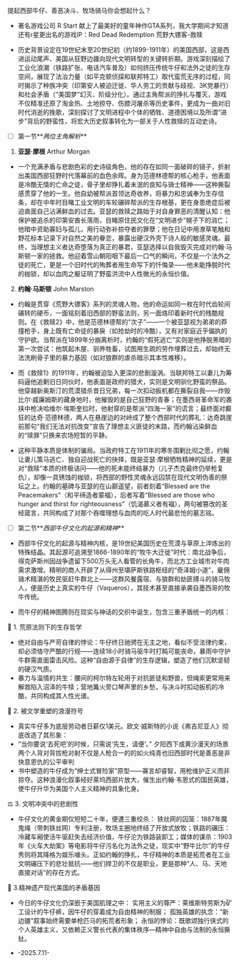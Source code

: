 提起西部牛仔、善恶决斗、牧场骑马你会想起什么？

- 著名游戏公司 R Start 献上了最美好的童年神作GTA系列，我大学期间才知道还有r星更出名的游戏IP：Red Dead Redemption 荒野大镖客-救赎

- 历史背景设定在19世纪末至20世纪初（约1899-1911年）的美国西部，这是西进运动尾声、美国从狂野边疆向现代文明转型的关键转折期。游戏深刻描绘了工业化浪潮（铁路扩张、电话汽车普及）如何挤压传统牛仔和法外之徒的生存空间，展现了法治力量（如平克顿侦探和联邦特工）取代蛮荒无序的过程，同时揭示了种族冲突（印第安人被迫迁徙、华人劳工的贡献与歧视、3K党暴行）和社会矛盾（“美国梦”幻灭、阶级分化）。通过主角帮派的挣扎与覆灭，游戏不仅精准还原了淘金热、土地掠夺、伤膝河屠杀等历史事件，更成为一曲对旧时代消逝的挽歌，深刻探讨了文明进程中个体的牺牲、道德困境以及所谓“进步”背后的野蛮性，将宏大历史叙事转化为一部关于人性救赎的互动史诗。

- [ ] 第一节**_两位主角解析_**

1.  **亚瑟·摩根** Arthur Morgan

- 一个充满矛盾与悲剧色彩的史诗级角色，他的存在如同一面破碎的镜子，折射出美国西部狂野时代落幕前的血色余晖。身为范德林德帮的核心枪手，他表面是冷酷无情的亡命之徒，骨子里却挣扎着未泯的良知与骑士精神——这种撕裂感贯穿了他的一生。他自幼被帮派首领达奇收养，将暴力和忠诚奉为生存信条，却在中年时目睹工业文明的车轮碾碎帮派的生存根基，更在身患绝症后被迫直面自己沾满鲜血的过去。亚瑟的救赎之路始于对自身罪恶的清醒认知：他保护被追杀的印第安酋长落雨，目睹原住民文化在“文明进步”幌子下的消亡；他暗中资助寡妇与孤儿，用行动弥补掠夺者的罪孽；他在日记中用潦草笔触和野花标本记录下对自然之美的眷恋，暴露出硬汉外壳下诗人般的敏感灵魂。最终，当理想主义者达奇堕落为真正的暴君，亚瑟选择以自我毁灭完成对约翰·马斯顿一家的拯救。他迎着雪山朝阳咽下最后一口气的瞬间，不仅是一个法外之徒的死亡，更是一个旧时代的殉葬者用生命写下的忏悔录——他未能挣脱时代的枷锁，却以血肉之躯证明了野蛮洪流中人性微光的永恒价值。

2.   **约翰·马斯顿** John Marston

- 约翰是贯穿《荒野大镖客》系列的灵魂人物，他的命运如同一枚在时代齿轮间碾转的硬币，一面铭刻着旧西部的野蛮法则，另一面烙印着新时代的残酷规则。在《救赎2》中，他是范德林德帮的“次子”——一个被亚瑟视为弟弟的莽撞枪手，身上既有亡命徒的暴戾（如抢劫时的冷酷），又有对家庭近乎偏执的守护欲。当帮派在1899年分崩离析时，约翰的“假死逃亡”实则是他挣脱黑暗的第一次尝试：他筑起木屋、驯养牲畜，试图用生疏的劳作埋葬过去，却始终无法洗刷骨子里的暴力基因（如对狼群的虐杀暗示其本性难移）。

- 而《救赎1》的1911年，约翰被迫坠入更深的悲剧漩涡。当联邦特工以妻儿为筹码逼他追剿旧日同伙时，他表面是政府的猎犬，实则是文明驯化野蛮的祭品。他穿越新奥斯汀的荒漠猎杀昔日兄弟，每一次扣动扳机都在撕裂自我——炸毁比尔·威廉姆斯的藏身地时，他摧毁的是自己狂野的青春；在墨西哥革命军的裹挟中枪决哈维尔·埃斯奎拉时，他射穿的是帮派“四海一家”的谎言；最终面对癫狂的达奇·范德林德，两人在悬崖边的对峙成了整个西部时代的葬礼：达奇跳崖前那句“我们无法对抗改变”宣告了理想主义匪徒的末路，而约翰沾染鲜血的“赎罪”只换来农场短暂的平静。
 
- 这种平静本质是体制的骗局。当政府特工在1911年的寒冬围剿比彻之愿，约翰让妻儿策马逃亡、独自迎战死亡的抉择，既是亚瑟·摩根牺牲精神的延续，更是对“救赎”本质的终极诘问——他的死未能终结暴力（儿子杰克最终仍举枪复仇），却像一具锈蚀的枷锁，将西部的野性灵魂永远囚禁在现代文明伪善的祭坛之上。约翰的墓碑与亚瑟的在山巅遥望，前者刻着“Blessed are the Peacemakers”（和平缔造者蒙福），后者写着“Blessed are those who hunger and thirst for righteousness”（饥渴慕义者有福），两句被篡改的圣经箴言，共同构成了对那个吞噬理想与血肉的吃人时代最悲怆的墓志铭。

- [ ] 第二节**_西部牛仔文化的起源和精神_**

- 西部牛仔文化的起源与精神内核，是19世纪美国历史在荒漠与草原上淬炼出的特殊结晶。其起源可追溯至1866-1890年的“牧牛大迁徙”时代：南北战争后，得克萨斯州因战争遗留下500万头无人看管的长角牛，而北方工业城市对牛肉需求激增。精明的商人开辟了从得州至堪萨斯铁路枢纽的“奇泽姆小道”，雇佣骑术精湛的牧民驱赶牛群北上——这群风餐露宿、与狼群和劫匪搏斗的骑马牧人，便是历史上真实的牛仔（Vaqueros），其技术甚至直接承袭自墨西哥的牧牛传统。

- 而牛仔的精神图腾则在现实与神话的交织中诞生，包含三重矛盾统一的内核：

🐎 1. 荒原法则下的生存哲学

- 绝对自由与严苛自律的悖论：牛仔终日驰骋在无主之地，看似不受法律约束，却必须恪守严酷的行规——连续18小时骑马驱牛时打盹可能丧命，暴雨中守护牛群需直面雷击风险。这种“自由源于自律”的生存逻辑，塑造了他们沉默坚韧的硬汉气质。
- 暴力与温情的共生：腰间的柯尔特左轮用于对抗匪徒和野兽，但绳索更常用来解救陷入沼泽的牛犊；营地篝火旁口琴声里的乡愁，与决斗时扣动扳机的冷酷，共同构成其人性光谱。

🌵 2. 被文学重塑的浪漫符号

- 真实牛仔多为底层劳动者日薪仅1美元。欧文·威斯特的小说《弗吉尼亚人》彻底改造了其形象：
- “当你要说‘去死吧’的时候，只需说‘先生，请便’。” 夕阳西下或黄沙漫天的场景两个人背对背拔枪对射不仅是人枪合一的的如火纯青也旧西部时代是善恶是非快意恩仇的公平审判
- 书中塑造的牛仔成为“绅士式冒险家”原型——寡言却睿智，用枪维护正义而非掠夺。这种浪漫化叙事经好莱坞西部片放大，催生出约翰·韦恩式的国民英雄，使牛仔升华为美国个人主义精神的具象化身。

⚖️ 3. 文明冲突中的悲剧性

- 牛仔文化的黄金期仅短短二十年，便遭三重绞杀：
铁丝网的囚笼：1887年魔鬼绳（带刺铁丝网）专利注册，牧场主圈地终结了开放式放牧；铁路的碾压：冷藏车厢使活牛驱赶失去经济价值，牛仔沦为铁路装卸工；媒体的谋杀：1903年《火车大劫案》等电影将牛仔污名化为法外之徒，现实中“野牛比尔”的牛仔秀则将其降格为娱乐噱头。正如约翰的挣扎，牛仔精神的本质是拓荒者在工业文明碾压下的悲壮抵抗——他们捍卫的不仅是职业，更是那种“人、马、天地直接对话”的存在方式。

💫 3.精神遗产现代美国的矛盾基因

- 今日的牛仔文化仍深嵌于美国肌理之中：
实用主义的尊严：莱维斯特劳斯为矿工设计的牛仔裤，因牛仔的穿着成为自由精神的制服；
孤独英雄的执念：“新边疆”叙事始终需要单枪匹马的拓荒者形象；
永恒的悖论：既歌颂独行侠式的个人英雄主义，又依赖正义警长代表的集体秩序—精神中自由与法制的永恒撕扯。

- -2025.7.11-